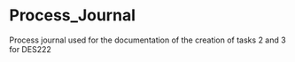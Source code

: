 # Process_Journal
Process journal used for the documentation of the creation of tasks 2 and 3 for DES222

